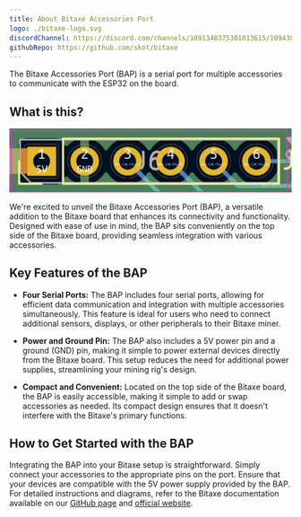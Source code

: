 ```yaml
---
title: About Bitaxe Accessories Port
logo: ./bitaxe-logo.svg
discordChannel: https://discord.com/channels/1091348375301013615/1094385604982210633
githubRepo: https://github.com/skot/bitaxe
---
```


The Bitaxe Accessories Port (BAP) is a serial port for multiple accessories to communicate with the ESP32 on the board.

## What is this?

![BAP](./BAP.png)

We're excited to unveil the Bitaxe Accessories Port (BAP), a versatile addition to the Bitaxe board that enhances its connectivity and functionality. Designed with ease of use in mind, the BAP sits conveniently on the top side of the Bitaxe board, providing seamless integration with various accessories.

## Key Features of the BAP

- **Four Serial Ports:** The BAP includes four serial ports, allowing for efficient data communication and integration with multiple accessories simultaneously. This feature is ideal for users who need to connect additional sensors, displays, or other peripherals to their Bitaxe miner.

- **Power and Ground Pin:** The BAP also includes a 5V power pin and a ground (GND) pin, making it simple to power external devices directly from the Bitaxe board. This setup reduces the need for additional power supplies, streamlining your mining rig's design.

- **Compact and Convenient:** Located on the top side of the Bitaxe board, the BAP is easily accessible, making it simple to add or swap accessories as needed. Its compact design ensures that it doesn't interfere with the Bitaxe's primary functions.

## How to Get Started with the BAP

Integrating the BAP into your Bitaxe setup is straightforward. Simply connect your accessories to the appropriate pins on the port. Ensure that your devices are compatible with the 5V power supply provided by the BAP. For detailed instructions and diagrams, refer to the Bitaxe documentation available on our [GitHub page](https://github.com/skot/bitaxe) and [official website](https://bitaxe.org/).
